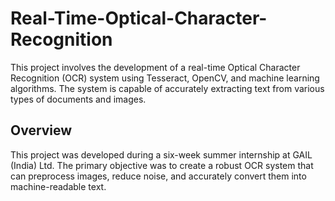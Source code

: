 # Real-Time-Optical-Character-Recognition
This project involves the development of a real-time Optical Character Recognition (OCR) system using Tesseract, OpenCV, and machine learning algorithms. The system is capable of accurately extracting text from various types of documents and images.

## Overview

This project was developed during a six-week summer internship at GAIL (India) Ltd. The primary objective was to create a robust OCR system that can preprocess images, reduce noise, and accurately convert them into machine-readable text.
